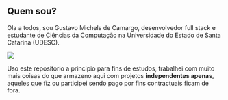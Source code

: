 ## Quem sou?
Ola a todos, sou Gustavo Michels de Camargo, desenvolvedor full stack e estudante de Ciências da Computação na Universidade do Estado de Santa Catarina (UDESC).

![](https://media.giphy.com/media/vFKqnCdLPNOKc/giphy.gif)

Uso este repositorio a principio para fins de estudos, trabalhei com muito mais coisas do que armazeno aqui com projetos **independentes apenas**, aqueles que fiz ou participei sendo pago por fins contractuais ficam de fora.
